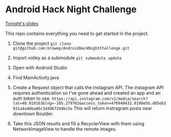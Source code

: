 # Android Hack Night Challenge

[Tonight's slides](https://docs.google.com/presentation/d/1ucX2zCJxf5oO1Wd55ntMEGIzoew6KWPrFateDo1L2Vs/edit?usp=sharing)

This repo contains everything you need to get started in the project.

1. Clone the project
`git clone git@github.com:browep/AndroidHackNightChallenge.git`

2. Import volley as a submodule
`git submodule update`

2. Open with Android Studio

3. Find MainActivity.java

4. Create a Request object that calls the instagram API.  The instagram API requires authentication so I've gone ahead and created an app and an auth token to use.
`https://api.instagram.com/v1/media/search?lat=40.018163&lng=-105.279701&access_token=476940432.8198e5b.d85eb3931a4a46ba80c3d4967294bc5e` 
This will return instragram posts near downtown Boulder.

5. Take this JSON results and fill a RecyclerView with them using NetworkImageView to handle the remote images.
